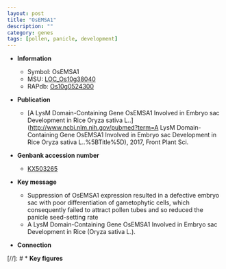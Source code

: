 ```yaml
---
layout: post
title: "OsEMSA1"
description: ""
category: genes
tags: [pollen, panicle, development]
---
```


* **Information**  
    + Symbol: OsEMSA1  
    + MSU: [LOC_Os10g38040](http://rice.uga.edu/cgi-bin/ORF_infopage.cgi?orf=LOC_Os10g38040)  
    + RAPdb: [Os10g0524300](https://rapdb.dna.affrc.go.jp/locus/?name=Os10g0524300)  

* **Publication**  
    + [A LysM Domain-Containing Gene OsEMSA1 Involved in Embryo sac Development in Rice Oryza sativa L..](http://www.ncbi.nlm.nih.gov/pubmed?term=A LysM Domain-Containing Gene OsEMSA1 Involved in Embryo sac Development in Rice Oryza sativa L..%5BTitle%5D), 2017, Front Plant Sci.

* **Genbank accession number**  
    + [KX503265](http://www.ncbi.nlm.nih.gov/nuccore/KX503265)

* **Key message**  
    + Suppression of OsEMSA1 expression resulted in a defective embryo sac with poor differentiation of gametophytic cells, which consequently failed to attract pollen tubes and so reduced the panicle seed-setting rate
    + A LysM Domain-Containing Gene OsEMSA1 Involved in Embryo sac Development in Rice (Oryza sativa L.).

* **Connection**  

[//]: # * **Key figures**  


